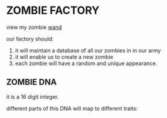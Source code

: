 # ZOMBIE FACTORY

view my zombie [wand](https://share.cryptozombies.io/en/lesson/1/share/wand?id=Y3p8NTYzMzU1)

our factory should:

1. it will maintain a database of all our zombies in in our army
2. it will enable us to create a new zombie
3. each zombie will have a random and unique appearance.

## ZOMBIE DNA

it is a 16 digit integer.

different parts of this DNA will map to different traits:
